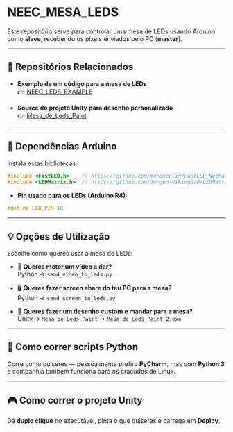 # NEEC_MESA_LEDS

Este repositório serve para controlar uma mesa de LEDs usando Arduino como **slave**, recebendo os píxeis enviados pelo PC (**master**).

---

## 🔗 Repositórios Relacionados

- **Exemplo de um código para a mesa de LEDs**  
  👉 [NEEC_LEDS_EXAMPLE](https://github.com/TSGouveia/NEEC_LEDS_EXAMPLE)

- **Source do projeto Unity para desenho personalizado**  
  👉 [Mesa_de_Leds_Paint](https://github.com/TSGouveia/Mesa_de_Leds_Paint_Final)

---

## 🧱 Dependências Arduino

Instala estas bibliotecas:

```cpp
#include <FastLED.h>    // https://github.com/marcmerlin/FastLED_NeoMatrix
#include <LEDMatrix.h>  // https://github.com/Jorgen-VikingGod/LEDMatrix
```

- **Pin usado para os LEDs (Arduino R4):**

```cpp
#define LED_PIN 10
```

---

## 💡 Opções de Utilização

Escolhe como queres usar a mesa de LEDs:

- 🎥 **Queres meter um vídeo a dar?**  
  Python → `send_video_to_leds.py`

- 🖥️ **Queres fazer screen share do teu PC para a mesa?**  
  Python → `send_screen_to_leds.py`

- 🎨 **Queres fazer um desenho custom e mandar para a mesa?**  
  Unity → `Mesa de Leds Paint` → `Mesa_de_Leds_Paint_2.exe`

---

## 🐍 Como correr scripts Python

Corre como quiseres — pessoalmente prefiro **PyCharm**, mas com **Python 3** e companhia também funciona para os cracudos de Linux.

---

## 🎮 Como correr o projeto Unity

Dá **duplo clique** no executável, pinta o que quiseres e carrega em **Deploy**.
